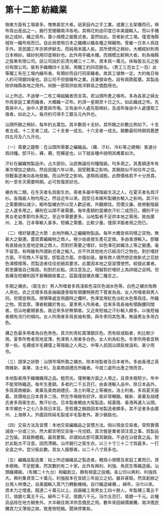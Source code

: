 # 第十二節 紡織業

嶺東方面有工塲甚多。惟無甚宏大者。祇家庭內之手工業。或置三五架機而已。棉布爲出産品之一。銷行至閩贛南洋各地。其棉花則由印度日本美國輸入。而以手機紡之成紗。織之爲布。蓋小規模之屬舊式者。當然如此。至者新式工塲。僅澄海縣城有一織布局而已。自此局使用日本之織機以織各種之棉織物。曾雇一日本人爲技手外。至民國三年亦將伊辭去。而純用本國人矣。其所使用之棉紗。大槪經紗則用日本棉紗。緯紗則用印度棉紗也。此外用手織木機。而規模比較稍大者。則為梅縣之振東有限公司。該公司設於前清光緖三十二年。資本爲一萬元。係每股五元之股份有限公司。裝有手織機四十五架。用職工約四百餘名。（男工三百女工一百）此等職工有在工塲内織布者。有領紗而自行囘家織者。故其工値無一定。大約每日毎人約可得銀四毫也。該公司不但營織布之業。且兼營染色。設有兩箇藍甕。其製品除供梅縣各地之用外。尙餘一部爲供給南洋群島之僑胞用也。

以上所述。不過擧一二有工塲組織者而言耳。若汕頭所產之棉布。多為各家之婦女作爲家庭工業而織者。大概織一疋布。約須一星期至十日之久。如此織成之布。先賣與中人。由中人更賣與市塲。又有由中人處先取棉紗。及成布後由中人處僅取工值者。如此之人。每月約可得手工銀五元內外也。

汕頭所銷之棉紗。每年約五萬包。其半數爲十支紗。其所銷之紗數比例如下。十支者五成。十二支者二成。二十支者一成五。十六支者一成五。銷數最旺時期爲舊歷四五月及八九月也。

（一）需要之趨勢：在汕頭所需要之編織品。（襪、汗衫、冷衫等之總稱）普通分爲四種。卽汗衫，褲，襪，短褲是也。以下就各種中說明其槪畧如次。

汗衫在編織物製品中。占大部份。汕民無論任何種階級。均多用之。其產額逐年有漸次增加之傾向。然自民國六年以來。因受戰事之影响。其銷路似不如往年之佳。但戰事逐漸向各地發展。而汕所受之影响。遂稍爲減輕。此際價格若不十分昂貴。則一至冬天需要時期。必可恢復原狀也。

襯衣有二類。在冬天者名爲衛生衣。用者多屬中等階級生活之人。在夏天者名爲汗衫。各階級人物均用之。然自近年以來。因受日本縐布製襯衣輸入之影响。其汗衫之需要頗似減少。縐布製襯衣所以受人歡迎者。外觀頗佳。而價又廉。故勞動階級之人遂多用之。褲則在汕頭不甚需要。毎年產額約當襯衣汗衫二成而已。襪則不分男女老幼季節均多用之。至近年需要更多。汕地製者不足供本地之需用。故由廣州、上海、日本等輸入甚多。短褲之需要。比較少量。僅穿洋服者用之而已。

（二）嗜好變遷之大勢：此地所輸入之編織物製品。每年大概皆係同樣之貨物。無甚大之變遷。蓋買賣編織物之商人。極少由直接生產花定做。多由香港輸入。卽雖有直接由生産地定做之商人。而對於需要之嗜好。如色澤花紋織法上等之變遷。毫不留意。有時雖有所謂新式者之輸入。亦不外其他地方已經流行之物也。對於嗜好方面。不但商人不留意。卽製造方面。亦復如是。雖有商人偶然想定做新式之花紋色澤模樣等。而製造者往往拒絕其要求。此蓋因本地之惡習慣使然。經營此業者。若思擴張自己販路。則對於此點。須注意及之。現擬對於嗜好上為詳細之说明。但長褲及短褲則因不甚暢銷故畧之。茲篇僅就襯衣襪二種言之。

冬期之襯衣。（衛生衣）男人所嗜者多爲淺紫色深灰色湖水色等。白色之襯衣殆無人用也。衣之式樣多爲長袖細邊骨鈕有領腰稍狹而下寛者為良。女人所嗜者與男人同。但領宜稍高。襟領等處宜用趨時之欄杆。色澤宜用紅色淡紅水色等爲佳。所織之物。質宜厚。薄者較難於售出。夏季男人所用者。從來多爲長袖有領胸腰同闊者。但汕地暑期甚長。故近來多好無領者。又近來短袖之汗衫輸入頗多。以後短袖者頗有流行的傾向。女人所用者多爲長袖有領。與冬季同其色澤。無論男女多用白色。

襪之色最多用者為白色黑色。其次則靑紅菖蒲銀灰色。而有紋或點者，則比較少用。夏季所售者質地宜薄。色澤男人用者多白色。女人則為紅色。冬季所用者宜稍厚一些。毛襪或半毛襪僅上等階級之人用之。中等人民因汕頭氣候溫和。甚少用也。

（三）競爭之狀勢：汕頭市場所賣之襯衣。除本地製者及日本者外。多由香港之英商維新、美華、洛士利。及美商胡禮氏所織者。今就三處所出產之物而言。

本地製者用手織機織得之品。粗而劣。僅勞働方面之人用之。且資本極短少。年中不能常時織造。毎年生產額。多者約二千五百打。由香港輸入品中。除日本品外。多爲英商維新、美華及美商胡禮氏、洛士利等之上等襯衣。洛士利者。多爲夏天服着。其價格比日本貴多二倍。然在市塲極有好評。故非常暢銷。維新、美華及胡禮氏者多爲衞生衣。無汗衫也。日本製者槪由大阪製造。經基隆、香港再運入汕頭。本市襯衣十之七八多爲日本貨。至若襪之銷路因本地製造者頗多。其不足者多由廣州、上海移入。外國貨除純毛製或半毛製者外。甚少銷路也。

（四）交易方法及習慣：本地交易編織品之習慣方法。倘以現金交易者。常照實價減收一分或三分。然大都言明交貨後一月兌欵。其次營是業者須注意之事。爲製品之包裝。其裝飾體裁。最爲要緊。非謂如此卽可廣其銷路。不過在汕發賣之品。對於此點太不注意。因而滯銷。汕市銷行之衛生衣。以三十寸三十二寸爲最多。一打全盒之中。宜分裝此數。其女人服御者。以二十八寸爲多也。

（五）編織品製造業：如上所述编織品之製造者。槪爲小規模及家庭工業而已。資本極微。不足輕重。然其數約有二十家。此外有興利、利強、角民生等織造廠。汕頭織襪廠。（有機二十九台）相繼創立。頗有相當之設備。各公司以興利、利強爲大。興利集資至二十萬元。利強股本在宣統三年設立之初。雖非甚鉅。然其創辦之台灣人林傳之。自美國輸入蒸汽力轉動機械。自行織造線襪，，綿布，浴巾以來。資本力之增進。既達二十萬元以上。該廠織工用男女工四十餘人。年製襪三萬五千打。值銀七萬五千元。綿布二千疋。值銀八千元。浴巾五百打。值銀一千元。此種貨品除在地方銷售外。大半輸往南洋供吾僑民之用。數年來因綿價暴騰。南洋僑民購買力又薄弱之故。致產物短銷。聞俱停業矣。

